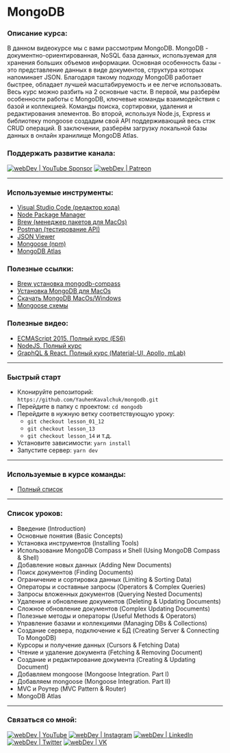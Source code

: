 # MongoDB

### Описание курса:
В данном видеокурсе мы с вами рассмотрим MongoDB.
MongoDB - документно-ориентированная, NoSQL база данных, используемая для хранения больших объемов информации. Основная особенность базы - это представление данных в виде документов, структура которых напоминает JSON. Благодаря такому подходу MongoDB работает быстрее, обладает лучшей масштабируемость и ее легче использовать.
Весь курс можно разбить на 2 основные части.
В первой, мы разберём особенности работы с MongoDB, ключевые команды взаимодействия с базой и коллекцией. Команды поиска, сортировки, удаления и редактирования элементов.
Во второй, используя Node.js, Express и библиотеку mongoose создадим свой API поддерживающий весь стэк CRUD операций. В заключении, разберём загрузку локальной базы данных в онлайн хранилище MongoDB Atlas.

### Поддержать развитие канала:
[<img alt="webDev | YouTube Sponsor" src="https://img.shields.io/badge/Become a sponsor-F70000.svg?&style=for-the-badge&logo=youtube&logoColor=fff" />][sponsor]
[<img alt="webDev | Patreon" src="https://img.shields.io/badge/Become a patron-EF6451.svg?&style=for-the-badge&logo=patreon&logoColor=fff" />][patron]

---

### Используемые инструменты:
- [Visual Studio Code (редактор кода)](https://code.visualstudio.com)
- [Node Package Manager](https://www.npmjs.com)
- [Brew (менеджер пакетов для MacOs)](https://brew.sh/index_ru)
- [Postman (тестирование API)](https://www.postman.com/)
- [JSON Viewer](https://chrome.google.com/webstore/detail/json-viewer/gbmdgpbipfallnflgajpaliibnhdgobh?hl=ru)
- [Mongoose (npm)](https://github.com/Automattic/mongoose)
- [MongoDB Atlas](https://www.mongodb.com)

### Полезные ссылки:
- [Brew установка mongodb-compass](https://formulae.brew.sh/cask/mongodb-compass)
- [Установка MongoDB для MacOs](https://www.mongodb.com/docs/manual/tutorial/install-mongodb-on-os-x/)
- [Скачать MongoDB MacOs/Windows](https://www.mongodb.com/try/download/community)
- [Mongoose схемы](https://mongoosejs.com/docs/schematypes.html)

### Полезные видео:
- [ECMAScript 2015. Полный курс (ES6)](https://youtu.be/TvgkcaaMLcc)
- [NodeJS. Полный курс](https://youtu.be/nu4PiyjAmAE)
- [GraphQL & React. Полный курс (Material-UI, Apollo, mLab)](https://youtu.be/GMJNSBur-lM)

---

### Быстрый старт
- Клонируйте репозиторий: `https://github.com/YauhenKavalchuk/mongodb.git`
- Перейдите в папку с проектом: `cd mongodb`
- Перейдите в нужную ветку соответствующую уроку:
  - `git checkout lesson_01_12`
  - `git checkout lesson_13`
  - `git checkout lesson_14` и т.д.
- Установите зависимости: `yarn install`
- Запустите сервер: `yarn dev`
---

### Используемые в курсе команды:
- [Полный список](./comands.md)

---

### Список уроков:
- Введение (Introduction)
- Основные понятия (Basic Concepts)
- Установка инструментов (Installing Tools)
- Использование MongoDB Compass и Shell (Using MongoDB Compass & Shell)
- Добавление новых данных (Adding New Documents)
- Поиск документов (Finding Documents)
- Ограничение и сортировка данных (Limiting & Sorting Data)
- Операторы и составные запросы (Operators & Complex Queries)
- Запросы вложенных документов (Querying Nested Documents)
- Удаление и обновление документов (Deleting & Updating Documents)
- Сложное обновление документов (Complex Updating Documents)
- Полезные методы и операторы (Useful Methods & Operators)
- Управление базами и коллекциями (Managing DBs & Collections)
- Создание сервера, подключение к БД (Creating Server & Connecting To MongoDB)
- Курсоры и получение данных (Cursors & Fetching Data)
- Чтение и удаление документа (Fetching & Removing Document)
- Создание и редактирование документа (Creating & Updating Document)
- Добавляем mongoose (Mongoose Integration. Part I)
- Добавляем mongoose (Mongoose Integration. Part II)
- MVC и Роутер (MVC Pattern & Router)
- MongoDB Atlas

---

### Связаться со мной:
[<img alt="webDev | YouTube" src="https://img.shields.io/badge/youtube-FF0000.svg?&style=for-the-badge&logo=Instagram&logoColor=white" />][youtube]
[<img alt="webDev | Instagram" src="https://img.shields.io/badge/instagram-E4405F.svg?&style=for-the-badge&logo=Instagram&logoColor=white" />][instagram]
[<img alt="webDev | LinkedIn" src="https://img.shields.io/badge/linkedin-0077B5.svg?&style=for-the-badge&logo=linkedin&logoColor=white" />][linkedin]
[<img alt="webDev | Twitter" src="https://img.shields.io/badge/twitter-1DA1F2.svg?&style=for-the-badge&logo=Twitter&logoColor=white" />][twitter]
[<img alt="webDev | VK" src="https://img.shields.io/badge/vk-4680C2.svg?&style=for-the-badge&logo=Twitter&logoColor=white" />][vk]

[youtube]: https://youtube.com/YauhenKavalchuk
[instagram]: https://instagram.com/YauhenKavalchuk
[linkedin]: https://linkedin.com/in/YauhenKavalchuk
[vk]: https://vk.com/YauhenKavalchuk
[twitter]: https://twitter.com/YauhenKavalchuk
[sponsor]: https://www.youtube.com/channel/UCE9ODjNIkOHrnSdkYWLfYhg/join
[patron]: https://www.patreon.com/YauhenKavalchuk
